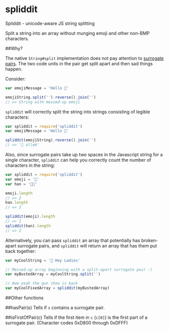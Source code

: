 spliddit
========

Spliddit - unicode-aware JS string splitting

Split a string into an array without munging emoji and other non-BMP characters.

##Why?

The native `String#split` implementation does not pay attention to [surrogate pairs](http://en.wikipedia.org/wiki/UTF-16). The two code units in the pair get split apart and then sad things happen.

Consider:

```javascript
var emojiMessage = 'Hello 😤'

emojiString.split('').reverse().join('')
// => String with messed-up emoji
```

`spliddit` will correctly split the string into strings consisting of legible characters:

```javascript
var spliddit = require('spliddit')
var emojiMessage = 'Hello 😤'

spliddit(emojiString).reverse().join('')
// => '😤 olleH'
```

Also, since surrogate pairs take up two spaces in the Javascript string for a single character, `spliddit` can help you correctly count the number of characters in the string:

```javascript
var spliddit = require('spliddit')
var emoji = '🍔'
var han = '𠬠典'

emoji.length
// => 2
han.length
// => 3

spliddit(emoji).length
// => 1
spliddit(han).length
// => 2
```

Alternatively, you can pass `spliddit` an array that potentially has broken-apart surrogate pairs, and `spliddit` will return an array that has them put back together: 

```javascript
var myCoolString = '💪 Hey Ladies'

// Messed-up array beginning with a split-apart surrogate pair :(
var myBustedArray = myCoolString.split('')

// Aww yeah the gun show is back
var myCoolFixedArray = spliddit(myBustedArray)
```
##Other functions

##hasPair(s)
Tells if `s` contains a surrogate pair.

##isFirstOfPair(c)
Tells if the first item in `c` (`c[0]`) is the first part of a surrogate pair. (Character codes 0xD800 through 0xDFFF)